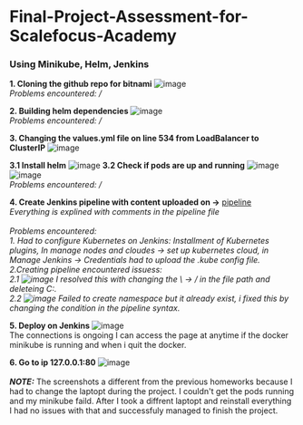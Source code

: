  # Final-Project-Assessment-for-Scalefocus-Academy

### Using Minikube, Helm, Jenkins


**1. Cloning the github repo for bitnami** 
![image](https://github.com/SaraVanchova/Final-Project-Assessment-for-Scalefocus-Academy/assets/125595064/8c9fa44b-ae08-42e3-95ee-b5faa518a2c0)</br>
*Problems encountered: /*

**2. Building helm dependencies**
![image](https://github.com/SaraVanchova/Final-Project-Assessment-for-Scalefocus-Academy/assets/125595064/14391ac3-0684-4181-8166-c7434006fafd)</br>
*Problems encountered: /*

**3. Changing the values.yml file on line 534 from LoadBalancer to ClusterIP** 
![image](https://github.com/SaraVanchova/Final-Project-Assessment-for-Scalefocus-Academy/assets/125595064/200df864-a4e7-4307-a11d-103615f1b77a)
 
   **3.1 Install helm**
![image](https://github.com/SaraVanchova/Final-Project-Assessment-for-Scalefocus-Academy/assets/125595064/006300be-00fd-49f0-9105-c77ad50b91cb)
   **3.2 Check if pods are up and running**
![image](https://github.com/SaraVanchova/Final-Project-Assessment-for-Scalefocus-Academy/assets/125595064/8c5e268f-63c5-4334-83a7-eaf8d8745103)
![image](https://github.com/SaraVanchova/Final-Project-Assessment-for-Scalefocus-Academy/assets/125595064/09ab942f-0705-45d8-9f16-c1373a175b2b)</br>
 *Problems encountered: /*    
 
**4. Create Jenkins pipeline with content uploaded on ->** [pipeline](https://github.com/SaraVanchova/Final-Project-Assessment-for-Scalefocus-Academy/blob/main/pipeline)</br>
*Everything is explined with comments in the pipeline file* </br></br>
*Problems encountered: <br>1. Had to configure Kubernetes on Jenkins: Installment of Kubernetes plugins, In manage nodes and cloudes -> set up kubernetes cloud, in 
Manage Jenkins -> Credentials had to upload the .kube config file.
  </br>2.Creating pipeline encountered issuess:</br>
       2.1 ![image](https://github.com/SaraVanchova/Final-Project-Assessment-for-Scalefocus-Academy/assets/125595064/7e719afc-52a8-4fe1-9465-4eb48675e669) I resolved this with changing the \ -> / in the file path and deleteing C:.
  </br>2.2 ![image](https://github.com/SaraVanchova/Final-Project-Assessment-for-Scalefocus-Academy/assets/125595064/b532f37b-9c2e-4185-8733-14e355fd72d3)
Failed to create namespace but it already exist, i fixed this by changing the condition in the pipeline syntax.*

**5. Deploy on Jenkins**
![image](https://github.com/SaraVanchova/Final-Project-Assessment-for-Scalefocus-Academy/assets/125595064/4f29b3db-4af2-4329-8da7-0fe90f2dc02e)
</br>The connections is ongoing I can access the page at anytime if the docker minikube is running and when i quit the docker.

**6. Go to ip 127.0.0.1:80**
![image](https://github.com/SaraVanchova/Final-Project-Assessment-for-Scalefocus-Academy/assets/125595064/2ab46e70-65a0-44fb-840c-1a62250d48af)<br><br>
**_NOTE:_** The screenshots a different from the previous homeworks because I had to change the laptopt during the project. I couldn't get the pods running and my minikube faild. After I took a diffrent laptopt and reinstall everything I had no issues with that and successfuly managed to finish the project.




